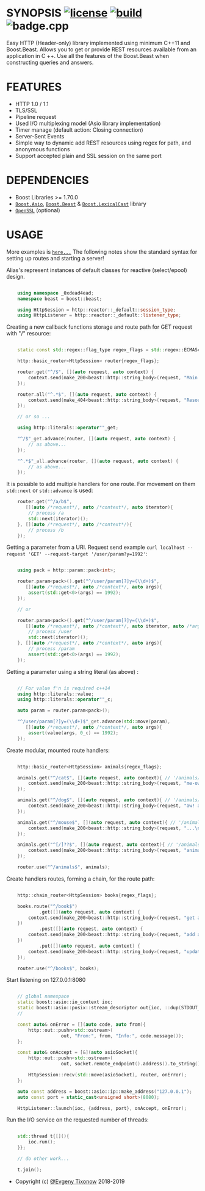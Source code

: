 # SYNOPSIS [![license][badge.license]][license] [![build][badge.build]][build] ![badge.cpp](https://img.shields.io/badge/c++-11/14-ff69b4.svg?style=flat-square)

[badge.license]: http://img.shields.io/badge/license-BSD%E2%80%932%E2%80%93Clause-blue.svg?style=flat-square
[badge.build]: https://img.shields.io/travis/0xdead4ead/BeastHttp.svg?style=flat-square&logo=travis

[license]: https://github.com/0xdead4ead/BeastHttp/blob/master/LICENSE
[build]: https://travis-ci.org/0xdead4ead/BeastHttp

Easy HTTP (Header-only) library implemented using minimum C++11 and Boost.Beast. Allows you to get or provide REST resources available from an application in C ++. Use all the features of the Boost.Beast when constructing queries and answers.

# FEATURES

* HTTP 1.0 / 1.1
* TLS/SSL
* Pipeline request
* Used I/O multiplexing model (Asio library implementation)
* Timer manage (default action: Closing connection)
* Server-Sent Events
* Simple way to dynamic add REST resources using regex for path, and anonymous functions
* Support accepted plain and SSL session on the same port

# DEPENDENCIES

* Boost Libraries >= 1.70.0
* [`Boost.Asio`](https://github.com/boostorg/asio), [`Boost.Beast`](https://github.com/boostorg/beast/tree/develop) & [`Boost.LexicalCast`](https://github.com/boostorg/lexical_cast) library
* [`OpenSSL`](https://github.com/openssl/openssl) (optional)

# USAGE

More examples is [`here...`](https://github.com/0xdead4ead/BeastHttp/tree/dev/examples)
The following notes show the standard syntax for setting up routes and starting a server!

Alias's represent instances of default classes for reactive (select/epool) design.

```cpp

    using namespace _0xdead4ead;
    namespace beast = boost::beast;

    using HttpSession = http::reactor::_default::session_type;
    using HttpListener = http::reactor::_default::listener_type;

```

Creating a new callback functions storage and route path for GET request with "/" resource:

```cpp

    static const std::regex::flag_type regex_flags = std::regex::ECMAScript;

    http::basic_router<HttpSession> router{regex_flags};

    router.get("^/$", [](auto request, auto context) {
        context.send(make_200<beast::http::string_body>(request, "Main page\n", "text/html"));
    });

    router.all("^.*$", [](auto request, auto context) {
        context.send(make_404<beast::http::string_body>(request, "Resource is not found\n", "text/html"));
    });

    // or so ...

    using http::literals::operator""_get;

    "^/$"_get.advance(router, [](auto request, auto context) {
        // as above...
    });

    "^.*$"_all.advance(router, [](auto request, auto context) {
        // as above...
    });

```

It is possible to add multiple handlers for one route. For movement on them `std::next` or `std::advance` is used:

```cpp
    router.get("^/a/b$",
       [](auto /*request*/, auto /*context*/, auto iterator){
        // process /a
        std::next(iterator)();
    }, [](auto /*request*/, auto /*context*/){
        // process /b
    });

```

Getting a parameter from a URI. Request send example `curl localhost --request 'GET' --request-target '/user/param?y=1992'`:

```cpp

    using pack = http::param::pack<int>;

    router.param<pack>().get("^/user/param[?]y=(\\d+)$",
       [](auto /*request*/, auto /*context*/, auto args){
        assert(std::get<0>(args) == 1992);
    });

    // or

    router.param<pack>().get("^/user/param[?]y=(\\d+)$",
       [](auto /*request*/, auto /*context*/, auto iterator, auto /*args*/){
        // process /user
        std::next(iterator)();
    }, [](auto /*request*/, auto /*context*/, auto args){
        // process /param
        assert(std::get<0>(args) == 1992);
    });

```

Getting a parameter using a string literal (as above) :

```cpp

    // For value f'n is required c++14
    using http::literals::value;
    using http::literals::operator""_c;

    auto param = router.param<pack>();

    "^/user/param[?]y=(\\d+)$"_get.advance(std::move(param),
       [](auto /*request*/, auto /*context*/, auto args){
        assert(value(args, 0_c) == 1992);
    });

```

Create modular, mounted route handlers:

```cpp

    http::basic_router<HttpSession> animals{regex_flags};

    animals.get("^/cat$", [](auto request, auto context){ // '/animals/cat'
        context.send(make_200<beast::http::string_body>(request, "me-ow\n", "text/html"));
    });

    animals.get("^/dog$", [](auto request, auto context){ // '/animals/dog'
        context.send(make_200<beast::http::string_body>(request, "aw! aw! Rrrrr\n", "text/html"));
    });

    animals.get("^/mouse$", [](auto request, auto context){ // '/animals/mouse'
        context.send(make_200<beast::http::string_body>(request, "...\n", "text/html"));
    });

    animals.get("^[/]??$", [](auto request, auto context){ // '/animals' or '/animals/'
        context.send(make_200<beast::http::string_body>(request, "animals home page\n", "text/html"));
    });

    router.use("^/animals$", animals);

```

Create handlers routes, forming a chain, for the route path:

```cpp

    http::chain_router<HttpSession> books{regex_flags};

    books.route("^/book$")
            .get([](auto request, auto context) {
        context.send(make_200<beast::http::string_body>(request, "get a random book\n", "text/html"));
    })
            .post([](auto request, auto context) {
        context.send(make_200<beast::http::string_body>(request, "add a book\n", "text/html"));
    })
            .put([](auto request, auto context) {
        context.send(make_200<beast::http::string_body>(request, "update the book\n", "text/html"));
    });

    router.use("^/books$", books);

```

Start listening on 127.0.0.1:8080

```cpp

    // global namespace
    static boost::asio::io_context ioc;
    static boost::asio::posix::stream_descriptor out{ioc, ::dup(STDOUT_FILENO)};
    //

    const auto& onError = [](auto code, auto from){
        http::out::pushn<std::ostream>(
                    out, "From:", from, "Info:", code.message());
    };

    const auto& onAccept = [&](auto asioSocket){
        http::out::pushn<std::ostream>(
                    out, socket.remote_endpoint().address().to_string(), "connected!");

        HttpSession::recv(std::move(asioSocket), router, onError);
    };

    auto const address = boost::asio::ip::make_address("127.0.0.1");
    auto const port = static_cast<unsigned short>(8080);

    HttpListener::launch(ioc, {address, port}, onAccept, onError);

```

Run the I/O service on the requested number of threads:

```cpp

    std::thread t{[](){
        ioc.run();
    }};

    // do other work...

    t.join();

```
* Copyright (c) [@Evgeny Tixonow](https://github.com/0xdead4ead) 2018-2019
